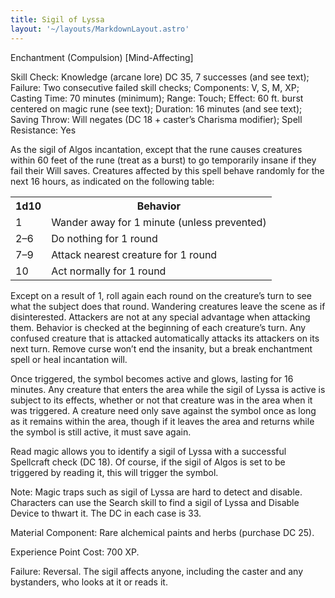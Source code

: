 ```yaml
---
title: Sigil of Lyssa
layout: '~/layouts/MarkdownLayout.astro'
---
```

Enchantment (Compulsion) [Mind-Affecting]

Skill Check: Knowledge (arcane lore) DC 35, 7 successes (and see text);
Failure: Two consecutive failed skill checks; Components: V, S, M, XP; Casting
Time: 70 minutes (minimum); Range: Touch; Effect: 60 ft. burst centered on
magic rune (see text); Duration: 16 minutes (and see text); Saving Throw: Will
negates (DC 18 + caster’s Charisma modifier); Spell Resistance: Yes

As the sigil of Algos incantation, except that the rune causes creatures
within 60 feet of the rune (treat as a burst) to go temporarily insane if they
fail their Will saves. Creatures affected by this spell behave randomly for
the next 16 hours, as indicated on the following table:


<table> <tr> <th> 1d10 </th> <th> Behavior </th> </tr> <tr> <td> 1 </td> <td> Wander away for 1 minute (unless prevented) </td> </tr> <tr class="shaded"> <td> 2–6 </td> <td> Do nothing for 1 round </td> </tr> <tr> <td> 7–9 </td> <td> Attack nearest creature for 1 round </td> </tr> <tr class="shaded"> <td> 10 </td> <td> Act normally for 1 round </td> </tr> </table>



Except on a result of 1, roll again each round on the creature’s turn to see
what the subject does that round. Wandering creatures leave the scene as if
disinterested. Attackers are not at any special advantage when attacking them.
Behavior is checked at the beginning of each creature’s turn. Any confused
creature that is attacked automatically attacks its attackers on its next
turn. Remove curse won’t end the insanity, but a break enchantment spell or
heal incantation will.

Once triggered, the symbol becomes active and glows, lasting for 16 minutes.
Any creature that enters the area while the sigil of Lyssa is active is
subject to its effects, whether or not that creature was in the area when it
was triggered. A creature need only save against the symbol once as long as it
remains within the area, though if it leaves the area and returns while the
symbol is still active, it must save again.

Read magic allows you to identify a sigil of Lyssa with a successful
Spellcraft check (DC 18). Of course, if the sigil of Algos is set to be
triggered by reading it, this will trigger the symbol.

Note: Magic traps such as sigil of Lyssa are hard to detect and disable.
Characters can use the Search skill to find a sigil of Lyssa and Disable
Device to thwart it. The DC in each case is 33.

Material Component: Rare alchemical paints and herbs (purchase DC 25).

Experience Point Cost: 700 XP.

Failure: Reversal. The sigil affects anyone, including the caster and any
bystanders, who looks at it or reads it.

